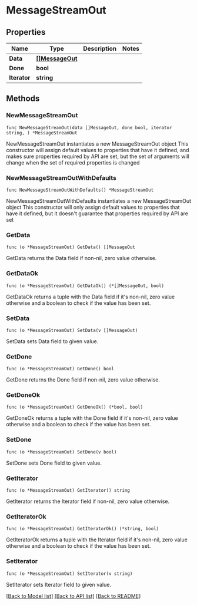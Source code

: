 # MessageStreamOut

## Properties

Name | Type | Description | Notes
------------ | ------------- | ------------- | -------------
**Data** | [**[]MessageOut**](MessageOut.md) |  | 
**Done** | **bool** |  | 
**Iterator** | **string** |  | 

## Methods

### NewMessageStreamOut

`func NewMessageStreamOut(data []MessageOut, done bool, iterator string, ) *MessageStreamOut`

NewMessageStreamOut instantiates a new MessageStreamOut object
This constructor will assign default values to properties that have it defined,
and makes sure properties required by API are set, but the set of arguments
will change when the set of required properties is changed

### NewMessageStreamOutWithDefaults

`func NewMessageStreamOutWithDefaults() *MessageStreamOut`

NewMessageStreamOutWithDefaults instantiates a new MessageStreamOut object
This constructor will only assign default values to properties that have it defined,
but it doesn't guarantee that properties required by API are set

### GetData

`func (o *MessageStreamOut) GetData() []MessageOut`

GetData returns the Data field if non-nil, zero value otherwise.

### GetDataOk

`func (o *MessageStreamOut) GetDataOk() (*[]MessageOut, bool)`

GetDataOk returns a tuple with the Data field if it's non-nil, zero value otherwise
and a boolean to check if the value has been set.

### SetData

`func (o *MessageStreamOut) SetData(v []MessageOut)`

SetData sets Data field to given value.


### GetDone

`func (o *MessageStreamOut) GetDone() bool`

GetDone returns the Done field if non-nil, zero value otherwise.

### GetDoneOk

`func (o *MessageStreamOut) GetDoneOk() (*bool, bool)`

GetDoneOk returns a tuple with the Done field if it's non-nil, zero value otherwise
and a boolean to check if the value has been set.

### SetDone

`func (o *MessageStreamOut) SetDone(v bool)`

SetDone sets Done field to given value.


### GetIterator

`func (o *MessageStreamOut) GetIterator() string`

GetIterator returns the Iterator field if non-nil, zero value otherwise.

### GetIteratorOk

`func (o *MessageStreamOut) GetIteratorOk() (*string, bool)`

GetIteratorOk returns a tuple with the Iterator field if it's non-nil, zero value otherwise
and a boolean to check if the value has been set.

### SetIterator

`func (o *MessageStreamOut) SetIterator(v string)`

SetIterator sets Iterator field to given value.



[[Back to Model list]](../README.md#documentation-for-models) [[Back to API list]](../README.md#documentation-for-api-endpoints) [[Back to README]](../README.md)


